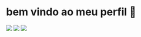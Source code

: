 # bem vindo ao meu perfil 👋

<!--
**gabriel29223/gabriel29223** is a ✨ _special_ ✨ repository because its `README.md` (this file) appears on your GitHub profile.

Here are some ideas to get you started:

- 🔭 I’m currently working on ...
- 🌱 I’m currently learning ...
- 👯 I’m looking to collaborate on ...
- 🤔 I’m looking for help with ...
- 💬 Ask me about ...
- 📫 How to reach me: ...
- 😄 Pronouns: ...
- ⚡ Fun fact: ...
-->
 ![](https://media.tenor.com/3DWooSY9NlEAAAAj/rockstar-games-red-dead-redemption.gif)
 ![](https://img.shields.io/badge/PlayStation-003791?style=for-the-badge&logo=playstation&logoColor=white)
 ![](https://img.shields.io/badge/FIFA-B7312F?style=for-the-badge&logo=fifa&logoColor=white)
